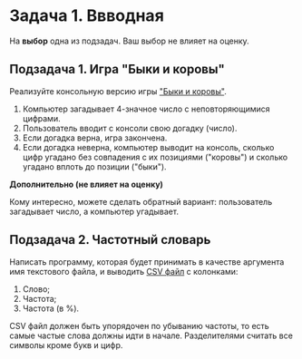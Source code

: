 
# Задача 1. Ввводная

На **выбор** одна из подзадач. Ваш выбор не влияет на оценку.

## Подзадача 1. Игра "Быки и коровы"

Реализуйте консольную версию игры ["Быки и коровы"](https://ru.wikipedia.org/wiki/%D0%91%D1%8B%D0%BA%D0%B8_%D0%B8_%D0%BA%D0%BE%D1%80%D0%BE%D0%B2%D1%8B). 

1. Компьютер загадывает 4-значное число с неповторяющимися цифрами.
2. Пользователь вводит с консоли свою догадку (число).
3. Если догадка верна, игра закончена.
4. Если догадка неверна, компьютер выводит на консоль, сколько цифр угадано без совпадения с их позициями ("коровы") и сколько угадано вплоть до позиции ("быки").

**Дополнительно (не влияет на оценку)**

Кому интересно, можете сделать обратный вариант: пользователь загадывает число, а компьютер угадывает.

## Подзадача 2. Частотный словарь

Написать программу, которая будет принимать в качестве аргумента имя текстового файла, и выводить [CSV файл](http://ru.wikipedia.org/wiki/CSV) с колонками:

1. Слово;
2. Частота;
3. Частота (в %).

CSV файл должен быть упорядочен по убыванию частоты, то есть самые частые слова должны идти в начале. Разделителями считать все символы кроме букв и цифр.
